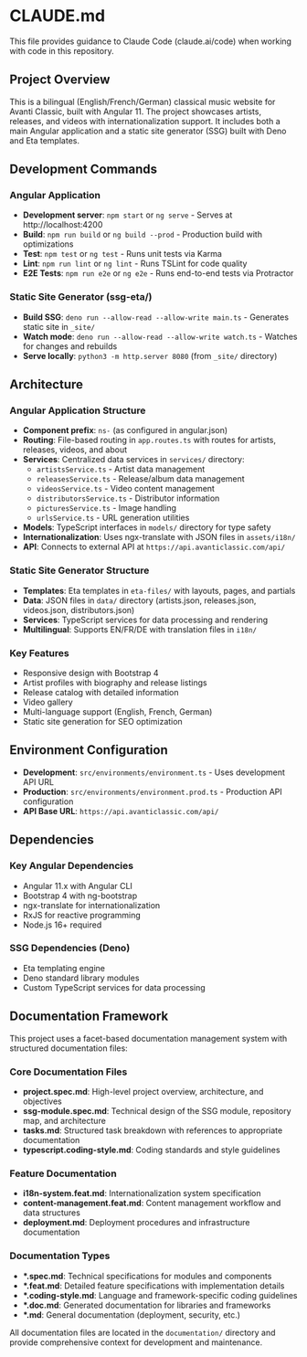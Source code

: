 # CLAUDE.md

This file provides guidance to Claude Code (claude.ai/code) when working with code in this repository.

## Project Overview

This is a bilingual (English/French/German) classical music website for Avanti Classic, built with Angular 11. The project showcases artists, releases, and videos with internationalization support. It includes both a main Angular application and a static site generator (SSG) built with Deno and Eta templates.

## Development Commands

### Angular Application
- **Development server**: `npm start` or `ng serve` - Serves at http://localhost:4200
- **Build**: `npm run build` or `ng build --prod` - Production build with optimizations
- **Test**: `npm test` or `ng test` - Runs unit tests via Karma
- **Lint**: `npm run lint` or `ng lint` - Runs TSLint for code quality
- **E2E Tests**: `npm run e2e` or `ng e2e` - Runs end-to-end tests via Protractor

### Static Site Generator (ssg-eta/)
- **Build SSG**: `deno run --allow-read --allow-write main.ts` - Generates static site in `_site/`
- **Watch mode**: `deno run --allow-read --allow-write watch.ts` - Watches for changes and rebuilds
- **Serve locally**: `python3 -m http.server 8080` (from `_site/` directory)

## Architecture

### Angular Application Structure
- **Component prefix**: `ns-` (as configured in angular.json)
- **Routing**: File-based routing in `app.routes.ts` with routes for artists, releases, videos, and about
- **Services**: Centralized data services in `services/` directory:
  - `artistsService.ts` - Artist data management
  - `releasesService.ts` - Release/album data management  
  - `videosService.ts` - Video content management
  - `distributorsService.ts` - Distributor information
  - `picturesService.ts` - Image handling
  - `urlsService.ts` - URL generation utilities
- **Models**: TypeScript interfaces in `models/` directory for type safety
- **Internationalization**: Uses ngx-translate with JSON files in `assets/i18n/`
- **API**: Connects to external API at `https://api.avanticlassic.com/api/`

### Static Site Generator Structure  
- **Templates**: Eta templates in `eta-files/` with layouts, pages, and partials
- **Data**: JSON files in `data/` directory (artists.json, releases.json, videos.json, distributors.json)
- **Services**: TypeScript services for data processing and rendering
- **Multilingual**: Supports EN/FR/DE with translation files in `i18n/`

### Key Features
- Responsive design with Bootstrap 4
- Artist profiles with biography and release listings
- Release catalog with detailed information
- Video gallery
- Multi-language support (English, French, German)
- Static site generation for SEO optimization

## Environment Configuration

- **Development**: `src/environments/environment.ts` - Uses development API URL
- **Production**: `src/environments/environment.prod.ts` - Production API configuration
- **API Base URL**: `https://api.avanticlassic.com/api/`

## Dependencies

### Key Angular Dependencies
- Angular 11.x with Angular CLI
- Bootstrap 4 with ng-bootstrap
- ngx-translate for internationalization
- RxJS for reactive programming
- Node.js 16+ required

### SSG Dependencies (Deno)
- Eta templating engine
- Deno standard library modules
- Custom TypeScript services for data processing

## Documentation Framework

This project uses a facet-based documentation management system with structured documentation files:

### Core Documentation Files
- **project.spec.md**: High-level project overview, architecture, and objectives
- **ssg-module.spec.md**: Technical design of the SSG module, repository map, and architecture
- **tasks.md**: Structured task breakdown with references to appropriate documentation
- **typescript.coding-style.md**: Coding standards and style guidelines

### Feature Documentation
- **i18n-system.feat.md**: Internationalization system specification
- **content-management.feat.md**: Content management workflow and data structures
- **deployment.md**: Deployment procedures and infrastructure documentation

### Documentation Types
- **\*.spec.md**: Technical specifications for modules and components
- **\*.feat.md**: Detailed feature specifications with implementation details
- **\*.coding-style.md**: Language and framework-specific coding guidelines
- **\*.doc.md**: Generated documentation for libraries and frameworks
- **\*.md**: General documentation (deployment, security, etc.)

All documentation files are located in the `documentation/` directory and provide comprehensive context for development and maintenance.